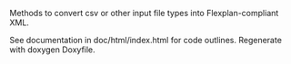 Methods to convert csv or other input file types into Flexplan-compliant XML. 

See documentation in doc/html/index.html for code outlines. Regenerate with doxygen Doxyfile.